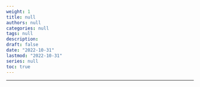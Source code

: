 ```yaml
---
weight: 1
title: null
authors: null
categories: null
tags: null
description:  
draft: false
date: "2022-10-31"
lastmod: "2022-10-31"
series: null
toc: true
---
```




<!--more-->
---
